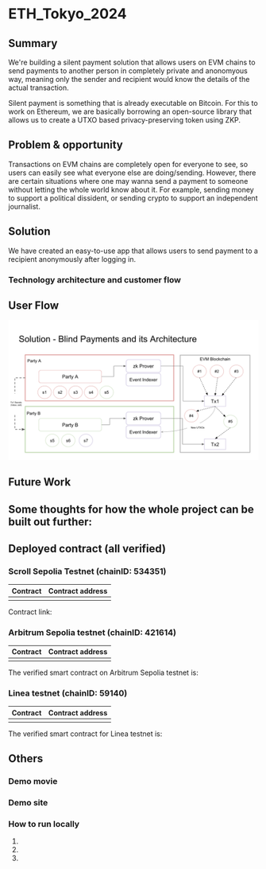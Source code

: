 # ETH_Tokyo_2024

## Summary

We're building a silent payment solution that allows users on EVM chains to send payments to another person in completely private and anonomyous way, meaning only the sender and recipient would know the details of the actual transaction.

Silent payment is something that is already executable on Bitcoin. For this to work on Ethereum, we are basically borrowing an open-source library that allows us to create a UTXO based privacy-preserving token using ZKP.


## Problem & opportunity
Transactions on EVM chains are completely open for everyone to see, so users can easily see what everyone else are doing/sending. However, there are certain situations where one may wanna send a payment to someone without letting the whole world know about it. For example, sending money to support a political dissident, or sending crypto to support an independent journalist.

## Solution
We have created an easy-to-use app that allows users to send payment to a recipient anonymously after logging in.

### Technology architecture and customer flow


## User Flow
![Blind Payments Architecture](Architecture.png)

## Future Work
Some thoughts for how the whole project can be built out further:
-

## Deployed contract (all verified)
### Scroll Sepolia Testnet  (chainID: 534351)
| Contract |                           Contract address |
| :------- | -----------------------------------------: |
|   |  |
Contract link:


### Arbitrum Sepolia testnet (chainID: 421614)

| Contract    |                           Contract address |
| :---------- | -----------------------------------------: |
|     |  |
The verified smart contract on Arbitrum Sepolia testnet is:


### Linea testnet (chainID: 59140)

| Contract    |                           Contract address |
| :---------- | -----------------------------------------: |
|    |  |
The verified smart contract for Linea testnet is:



## Others

### Demo movie


### Demo site


### How to run locally
1.
2.
3.
